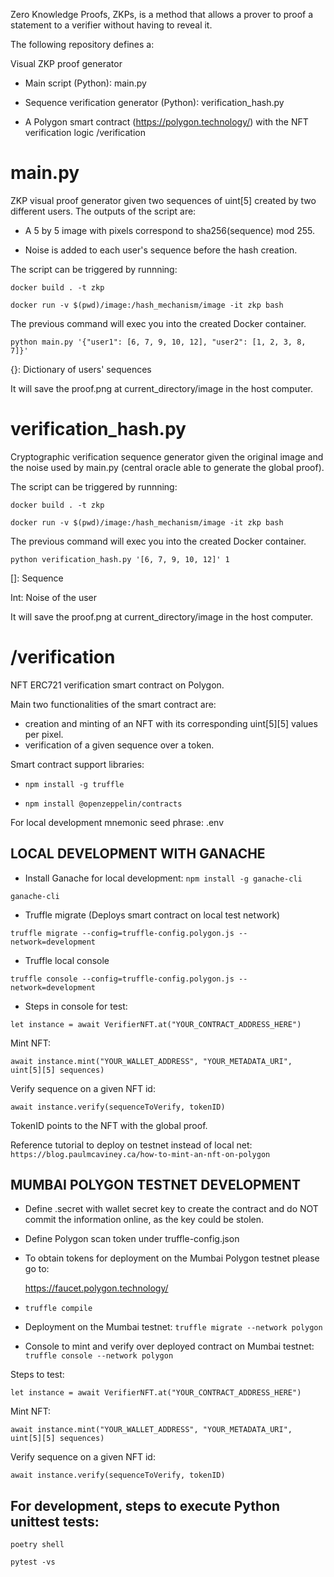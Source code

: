Zero Knowledge Proofs, ZKPs, is a method that allows a prover to proof a statement to a verifier without having to reveal it.


The following repository defines a:

Visual ZKP proof generator 

 + Main script (Python):  main.py
 
 + Sequence verification generator (Python): verification_hash.py
 
 + A Polygon smart contract (https://polygon.technology/) with the NFT verification logic /verification
 

# main.py

ZKP visual proof generator given two sequences of uint[5] created by two different users.
The outputs of the script are:

* A 5 by 5 image with pixels correspond to sha256(sequence) mod 255.

* Noise is added to each user's sequence before the hash creation.

The script can be triggered by runnning: 

`docker build . -t zkp`

`docker run -v $(pwd)/image:/hash_mechanism/image -it zkp bash`  

The previous command will exec you into the created Docker container.

`python main.py '{"user1": [6, 7, 9, 10, 12], "user2": [1, 2, 3, 8, 7]}'`

{}: Dictionary of users' sequences

It will save the proof.png at current_directory/image in the host computer.

# verification_hash.py

Cryptographic verification sequence generator given the original image and the noise used by main.py (central oracle able to generate the global proof).


The script can be triggered by runnning: 

`docker build . -t zkp`

`docker run -v $(pwd)/image:/hash_mechanism/image -it zkp bash`

The previous command will exec you into the created Docker container.

`python verification_hash.py '[6, 7, 9, 10, 12]' 1`

[]: Sequence

Int: Noise of the user

It will save the proof.png at current_directory/image in the host computer.

# /verification 


NFT ERC721 verification smart contract on Polygon.

Main two functionalities of the smart contract are:

* creation and minting of an NFT with its corresponding uint[5][5] values per pixel.
* verification of a given sequence over a token.
 
 Smart contract support libraries:
 
 + `npm install -g truffle`
 
 + `npm install @openzeppelin/contracts`
 
 
 For local development mnemonic seed phrase: .env 
 
 
 ## LOCAL DEVELOPMENT WITH GANACHE
 
  + Install Ganache for local development: `npm install -g ganache-cli`
  
  `ganache-cli`
  
  + Truffle migrate (Deploys smart contract on local test network)
  
  `truffle migrate --config=truffle-config.polygon.js --network=development`


  + Truffle local console 
  
  `truffle console --config=truffle-config.polygon.js --network=development`
  
  + Steps in console for test:
  
  `let instance = await VerifierNFT.at("YOUR_CONTRACT_ADDRESS_HERE")`
  
  Mint NFT:
  
  `await instance.mint("YOUR_WALLET_ADDRESS", "YOUR_METADATA_URI", uint[5][5] sequences)`
  
  Verify sequence on a given NFT id:
  
  `await instance.verify(sequenceToVerify, tokenID)`
  
  TokenID points to the NFT with the global proof.
    
  Reference tutorial to deploy on testnet instead of local net: 
  `https://blog.paulmcaviney.ca/how-to-mint-an-nft-on-polygon`
  
 ## MUMBAI POLYGON TESTNET DEVELOPMENT 
 
  + Define .secret with wallet secret key to create the contract and do NOT commit the information online, as the key could be stolen.
  
  + Define Polygon scan token under truffle-config.json
  
  + To obtain tokens for deployment on the Mumbai Polygon testnet please go to: 
    
      https://faucet.polygon.technology/
 
  + `truffle compile`
  
  + Deployment on the Mumbai testnet: `truffle migrate --network polygon`
  
  + Console to mint and verify over deployed contract on Mumbai testnet: `truffle console --network polygon`
  
  Steps to test: 
  
  `let instance = await VerifierNFT.at("YOUR_CONTRACT_ADDRESS_HERE")`
  
  Mint NFT:
  
  `await instance.mint("YOUR_WALLET_ADDRESS", "YOUR_METADATA_URI", uint[5][5] sequences)`
  
  Verify sequence on a given NFT id:
  
  `await instance.verify(sequenceToVerify, tokenID)`
  
  
 ## For development, steps to execute Python unittest tests:
 
  `poetry shell`
  
  `pytest -vs`
  




